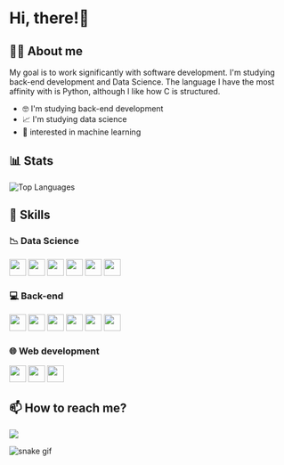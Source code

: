 # Hi, there!👋

## 🧑‍💻 About me

My goal is to work significantly with software development. I'm studying back-end development and Data Science. The language I have the most affinity with is Python, although I like how C is structured.

- 🤓 I'm studying back-end development
- 📈 I'm studying data science
- 🤖 interested in machine learning

## 📊 Stats
![Top Languages](https://github-readme-stats.vercel.app/api/top-langs/?username=andre-jnr&layout=compact&bg_color=00000000&title_color=86d9d1&text_color=bfbfbf&hide_border=true&card_width=500px&card_height=400px)

## 🧮 Skills

### 📉 Data Science

<div>
  <a href="https://github.com/andre-jnr/DataScience"><img height="30em" src="https://img.shields.io/badge/Jupiter-E8BC66?style=for-the-badge&logo=jupyter&logoColor=22272E"/></a>
  <a href="https://github.com/andre-jnr/DataScience"><img height="30em" src="https://img.shields.io/badge/Pandas-E8BC66?style=for-the-badge&logo=pandas&logoColor=22272E" /></a>
  <a href="https://github.com/andre-jnr/DataScience"><img height="30em" src="https://img.shields.io/badge/Numpy-E8BC66?style=for-the-badge&logo=numpy&logoColor=22272E" /></a>
  <a href="https://github.com/andre-jnr/streamlit"><img height="30em" src="https://img.shields.io/badge/Streamlit-E8BC66?style=for-the-badge&logo=streamlit&logoColor=22272E" /></a>
  <a href="https://github.com/andre-jnr/DataScience"><img height="30em" src="https://img.shields.io/badge/Plotly-E8BC66?style=for-the-badge&logo=Plotly&logoColor=22272E" /></a>
  <a href="https://github.com/andre-jnr/portfolio-excel"><img height="30em" src="https://img.shields.io/badge/excel-E8BC66?style=for-the-badge&logo=microsoftexcel&logoColor=22272E" /></a>
</div>

### 💻 Back-end

<div>
  <a href="https://github.com/andre-jnr/estudos-python"><img height="30em" src="https://img.shields.io/badge/Python-92bcd1?style=for-the-badge&logo=python&logoColor=22272E"></a>
  <a href="https://github.com/andre-jnr"><img height="30em" src="https://img.shields.io/badge/Django-92bcd1?style=for-the-badge&logo=django&logoColor=22272E" /></a>
  <a href="https://github.com/andre-jnr"><img height="30em" src="https://img.shields.io/badge/MySQL-92bcd1?style=for-the-badge&logo=mysql&logoColor=22272E" /></a>
  <a href="https://github.com/andre-jnr"><img height="30em" src="https://img.shields.io/badge/GIT-92bcd1?style=for-the-badge&logo=git&logoColor=22272E" /></a>
  <a href="https://github.com/andre-jnr/exercicios-c"><img height="30em" src="https://img.shields.io/badge/C%20language-92bcd1?style=for-the-badge&logo=C&logoColor=22272E" /></a>
  <a href="https://github.com/andre-jnr/java-poo-ads"><img height="30em" src="https://img.shields.io/badge/java-92bcd1?style=for-the-badge&logo=Java&logoColor=22272E" /></a>
</div>

### 🌐 Web development

<div>
  <a href="https://github.com/andre-jnr/estudos-js"><img height="30em" src="https://img.shields.io/badge/Javascript-e8dc66?style=for-the-badge&logo=javascript&logoColor=22272E"></a>
  <a href="https://github.com/andre-jnr/html-css-CursoEmVideo"><img height="30em" src="https://img.shields.io/badge/HTML-e8dc66?style=for-the-badge&logo=HTML5&logoColor=22272E"></a>
  <a href="https://github.com/andre-jnr/html-css-CursoEmVideo"><img height="30em" src="https://img.shields.io/badge/HTML-e8dc66?style=for-the-badge&logo=CSS3&logoColor=22272E"></a>
</div>

## 📫 How to reach me?

<a href="https://www.linkedin.com/in/andre-jnr/" target="_blank"><img src="https://img.shields.io/badge/-LinkedIn-%230077B5?style=for-the-badge&logo=linkedin&logoColor=white" target="_blank"></a>

![snake gif](https://github.com/andre-jnr/andre-jnr/blob/output/github-contribution-grid-snake.svg)
